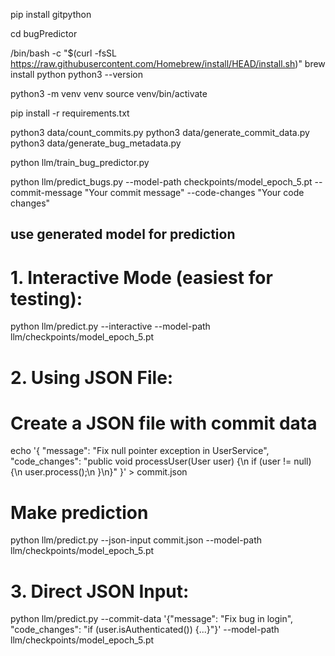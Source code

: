 
pip install gitpython

cd bugPredictor

/bin/bash -c "$(curl -fsSL https://raw.githubusercontent.com/Homebrew/install/HEAD/install.sh)"
brew install python
python3 --version

python3 -m venv venv
source venv/bin/activate

pip install -r requirements.txt

python3 data/count_commits.py
python3 data/generate_commit_data.py
python3 data/generate_bug_metadata.py


python llm/train_bug_predictor.py

python llm/predict_bugs.py --model-path checkpoints/model_epoch_5.pt --commit-message "Your commit message" --code-changes "Your code changes"

## use generated model for prediction

# 1. Interactive Mode (easiest for testing):
python llm/predict.py --interactive --model-path llm/checkpoints/model_epoch_5.pt

# 2. Using JSON File:
# Create a JSON file with commit data
echo '{
    "message": "Fix null pointer exception in UserService",
    "code_changes": "public void processUser(User user) {\n  if (user != null) {\n    user.process();\n  }\n}"
}' > commit.json

# Make prediction
python llm/predict.py --json-input commit.json --model-path llm/checkpoints/model_epoch_5.pt

# 3. Direct JSON Input:
python llm/predict.py --commit-data '{"message": "Fix bug in login", "code_changes": "if (user.isAuthenticated()) {...}"}' --model-path llm/checkpoints/model_epoch_5.pt
